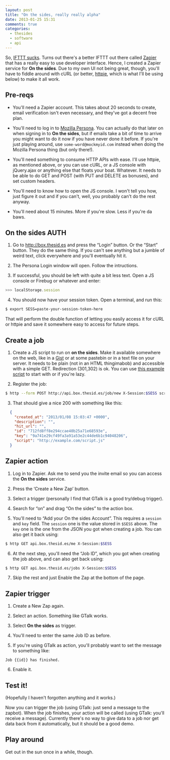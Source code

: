 ```yaml
---
layout: post
title: "On the sides, really really alpha"
date: 2013-01-25 15:31
comments: true
categories:
  - thesides
  - software
  - api
---
```


So, [IFTTT sucks][1]. Turns out there's a better IFTTT out there
called [Zapier][2] that has a really easy to use developer interface.
Hence, I created a Zapier service for __On the sides__. Due to my own
UI not being great, though, you'll have to fiddle around with cURL (or
better, [httpie][3], which is what I'll be using below) to make it all
work.

[1]: /2013/01/04/on-ifttt-not-having-an-api-and-on-dot-thesides-v1.html
[2]: https://zapier.com/
[3]: http://httpie.org/


Pre-reqs
--------

 - You'll need a Zapier account. This takes about 20 seconds to create, email
verification isn't even necessary, and they've got a decent free plan.

 - You'll need to log in to [Mozilla Persona][4]. You can actually do that
later on when signing in to __On the sides__, but if emails take a bit of
time to arrive you might want to do it now if you have never done it before.
If you're just playing around, use `some-word@mockmyid.com` instead when
doing the Mozilla Persona thing (but only there!).

 - You'll need something to consume HTTP APIs with ease. I'll use httpie, as
mentioned above, or you can use cURL, or a JS console with jQuery.ajax or
anything else that floats your boat. Whatever. It needs to be able to do
GET and POST (with PUT and DELETE as bonuses), and set custom headers.

 - You'll need to know how to open the JS console. I won't tell you how, just
figure it out and if you can't, well, you probably can't do the rest anyway.

 - You'll need about 15 minutes. More if you're slow. Less if you're da baws.

[4]: https://login.persona.org/

<!-- more -->


On the sides AUTH
-----------------

1. Go to http://box.thesid.es and press the “Login” button. Or the “Start” button.
They do the same thing. If you can't see anything but a jumble of weird text,
click everywhere and you'll eventually hit it.

2. The Persona Login window will open. Follow the intructions.

3. If successful, you should be left with quite a bit less text. Open a JS console
or Firebug or whatever and enter:
  
  ``` javascript ~Console~
  >>> localStorage.session
  ```

4. You should now have your session token. Open a terminal, and run this:
  
  ``` bash ~Terminal~
  $ export SESS=paste-your-session-token-here
  ```

That will perform the double function of letting you easily access it for cURL or
httpie and save it somewhere easy to access for future steps.


Create a job
------------

1. Create a JS script to run on __on the sides__. Make it available somewhere
on the web, like in a [Gist][5] or at some pastebin or in a text file on your
server. It needs to be plain (not in an HTML thingimabob) and accessible with
a simple GET. Redirection (301,302) is ok. You can use [this example script][6]
to start with or if you're lazy.

2. Register the job:

  ``` bash ~Terminal~
  $ http --form POST http://api.box.thesid.es/job/new X-Session:$SESS script="http://example.com/script.js"
  ```

3. That should give a nice 200 with something like this:


  ``` json ~Response~
    {
      "created_at": "2013/01/08 15:03:47 +0000",
      "description": "",
      "hit_url": "",
      "id": "712fd8ff8e294ccae40b25a71e68593e",
      "key": "9a741e29cf49fa3a91a53e2c44de6b1c94048206",
      "script": "http://example.com/script.js"
    }
  ```

[5]: https://gist.github.com
[6]: https://gist.github.com/raw/4516319


Zapier action
-------------

1. Log in to Zapier. Ask me to send you the invite email so you can access
the __On the sides__ service.

2. Press the ‘Create a New Zap’ button.

3. Select a trigger (personally I find that GTalk is a good try/debug trigger).

4. Search for “on” and drag “On the sides” to the action box.

5. You'll need to “Add your On the sides Account”. This requires a `session`
   and `key` field. The `session` one is the value stored in `$SESS` above. The
   `key` one is the one from the JSON you got when creating a job. You can also
   get it back using:

  ``` bash ~Terminal~
  $ http GET api.box.thesid.es/me X-Session:$SESS
  ```

6. At the next step, you'll need the “Job ID”, which you got when creating the job
   above, and can also get back using:

  ``` bash ~Terminal~
  $ http GET api.box.thesid.es/jobs X-Session:$SESS
  ```

7. Skip the rest and just Enable the Zap at the bottom of the page.


Zapier trigger
--------------

1. Create a New Zap again.

2. Select an action. Something like GTalk works.

3. Select __On the sides__ as trigger.

4. You'll need to enter the same Job ID as before.

5. If you're using GTalk as action, you'll probably want to set the message to
something like:

  ``` plain Message
  Job {{id}} has finished.
  ```

6. Enable it.



Test it!
--------

(Hopefully I haven't forgotten anything and it works.)

Now you can trigger the job (using GTalk: just send a message to the zapbot).
When the job finishes, your action will be called (using GTalk: you'll receive
a message). Currently there's no way to give data to a job nor get data back
from it automatically, but it should be a good demo.


Play around
-----------

Get out in the sun once in a while, though.